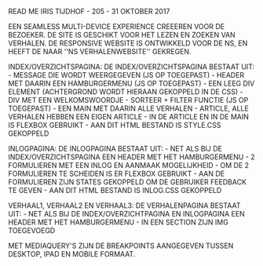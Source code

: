 READ ME
IRIS TIJDHOF - 205 - 31 OKTOBER 2017

EEN SEAMLESS MULTI-DEVICE EXPERIENCE CREEEREN VOOR DE BEZOEKER. DE SITE IS GESCHIKT VOOR HET LEZEN EN ZOEKEN VAN VERHALEN. DE RESPONSIVE WEBSITE IS ONTWIKKELD VOOR DE NS, EN HEEFT DE NAAR ''NS VERHALENWEBSITE'' GEKREGEN. 

INDEX/OVERZICHTSPAGINA:
DE INDEX/OVERZICHTSPAGINA BESTAAT UIT:
	- MESSAGE DIE WORDT WEERGEGEVEN (JS OP TOEGEPAST)
	- HEADER MET DAARIN EEN HAMBURGERMENU (JS OP TOEGEPAST)
	- EEN LEEG DIV ELEMENT (ACHTERGROND WORDT HIERAAN GEKOPPELD IN DE CSS)
	- DIV MET EEN WELKOMSWOORDJE
	- SORTEER + FILTER FUNCTIE (JS OP TOEGEPAST)
	- EEN MAIN MET DAARIN ALLE VERHALEN
	- ARTICLE, ALLE VERHALEN HEBBEN EEN EIGEN ARTICLE 
	- IN DE ARTICLE EN IN DE MAIN IS FLEXBOX GEBRUIKT
	- AAN DIT HTML BESTAND IS STYLE.CSS GEKOPPELD

INLOGPAGINA:
DE INLOGPAGINA BESTAAT UIT:
	- NET ALS BIJ DE INDEX/OVERZICHTSPAGINA EEN HEADER MET HET HAMBURGERMENU
	- 2 FORMULIEREN MET EEN INLOG EN AANMAAK MOGELIJKHEID
	- OM DE 2 FORMULIEREN TE SCHEIDEN IS ER FLEXBOX GEBRUIKT
	- AAN DE FORMULIEREN ZIJN STATES GEKOPPELD OM DE GEBRUIKER FEEDBACK TE GEVEN
	- AAN DIT HTML BESTAND IS INLOG.CSS GEKOPPELD
	
VERHAAL1, VERHAAL2 EN VERHAAL3:
DE VERHALENPAGINA BESTAAT UIT:
 	- NET ALS BIJ DE INDEX/OVERZICHTPAGINA EN INLOGPAGINA EEN HEADER MET HET HAMBURGERMENU
	- IN EEN SECTION ZIJN IMG TOEGEVOEGD
	
MET MEDIAQUERY'S ZIJN DE BREAKPOINTS AANGEGEVEN TUSSEN DESKTOP, IPAD EN MOBILE FORMAAT.
	